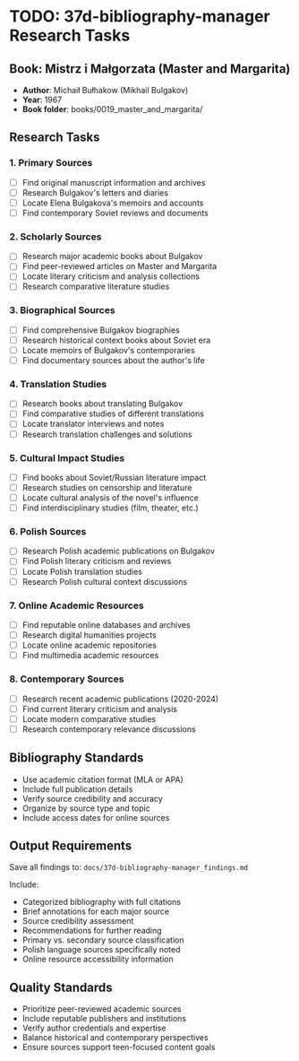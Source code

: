 # TODO: 37d-bibliography-manager Research Tasks

## Book: Mistrz i Małgorzata (Master and Margarita)
- **Author**: Michaił Bułhakow (Mikhail Bulgakov)  
- **Year**: 1967
- **Book folder**: books/0019_master_and_margarita/

## Research Tasks

### 1. Primary Sources
- [ ] Find original manuscript information and archives
- [ ] Research Bulgakov's letters and diaries
- [ ] Locate Elena Bulgakova's memoirs and accounts
- [ ] Find contemporary Soviet reviews and documents

### 2. Scholarly Sources
- [ ] Research major academic books about Bulgakov
- [ ] Find peer-reviewed articles on Master and Margarita
- [ ] Locate literary criticism and analysis collections
- [ ] Research comparative literature studies

### 3. Biographical Sources
- [ ] Find comprehensive Bulgakov biographies
- [ ] Research historical context books about Soviet era
- [ ] Locate memoirs of Bulgakov's contemporaries
- [ ] Find documentary sources about the author's life

### 4. Translation Studies
- [ ] Research books about translating Bulgakov
- [ ] Find comparative studies of different translations
- [ ] Locate translator interviews and notes
- [ ] Research translation challenges and solutions

### 5. Cultural Impact Studies
- [ ] Find books about Soviet/Russian literature impact
- [ ] Research studies on censorship and literature
- [ ] Locate cultural analysis of the novel's influence
- [ ] Find interdisciplinary studies (film, theater, etc.)

### 6. Polish Sources
- [ ] Research Polish academic publications on Bulgakov
- [ ] Find Polish literary criticism and reviews
- [ ] Locate Polish translation studies
- [ ] Research Polish cultural context discussions

### 7. Online Academic Resources
- [ ] Find reputable online databases and archives
- [ ] Research digital humanities projects
- [ ] Locate online academic repositories
- [ ] Find multimedia academic resources

### 8. Contemporary Sources
- [ ] Research recent academic publications (2020-2024)
- [ ] Find current literary criticism and analysis
- [ ] Locate modern comparative studies
- [ ] Research contemporary relevance discussions

## Bibliography Standards
- Use academic citation format (MLA or APA)
- Include full publication details
- Verify source credibility and accuracy
- Organize by source type and topic
- Include access dates for online sources

## Output Requirements
Save all findings to: `docs/37d-bibliography-manager_findings.md`

Include:
- Categorized bibliography with full citations
- Brief annotations for each major source
- Source credibility assessment
- Recommendations for further reading
- Primary vs. secondary source classification
- Polish language sources specifically noted
- Online resource accessibility information

## Quality Standards
- Prioritize peer-reviewed academic sources
- Include reputable publishers and institutions
- Verify author credentials and expertise
- Balance historical and contemporary perspectives
- Ensure sources support teen-focused content goals